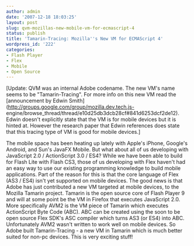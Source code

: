 ```yaml
---
author: admin
date: '2007-12-18 18:03:25'
layout: post
slug: qvm-mozillas-new-mobile-vm-for-ecmascript-4
status: publish
title: 'Tamarin-Tracing: Mozilla''s New VM for ECMAScript 4'
wordpress_id: '222'
categories:
- Flash Player
- Flex
- Mobile
- Open Source
---
```


[Update: QVM was an internal Adobe codename. The new VM's name seems to be
"Tamarin-Tracing". For more info on this new VM read the [announcement by
Edwin Smith](http://groups.google.com/group/mozilla.dev.tech.js-
engine/browse_thread/thread/e10d25db3dcb28cf#841d6253dcf2de12). Edwin doesn't
explicitly state that the VM is for mobile devices but it is hinted at.
However the research paper that Edwin references does state that this tracing
type of VM is good for mobile devices.]

The mobile space has been heating up lately with Apple's iPhone, Google's
Android, and Sun's JavaFX Mobile. But what about all of us developing with
JavaScript 2.0 / ActionScript 3.0 / ES4? While we have been able to build for
Flash Lite with Flash CS3, those of us developing with Flex haven't had an
easy way to use our existing programming knowledge to build mobile
applications. Part of the reason for this is that the core language of Flex
(AS3 / ES4) isn't yet supported on mobile devices. The good news is that Adobe
has just contributed a new VM targeted at mobile devices, to the Mozilla
Tamarin project. Tamarin is the open source core of Flash Player 9 and will at
some point be the VM in Firefox that executes JavaScript 2.0. More
specifically AVM2 is the VM piece of Tamarin which executes ActionScript Byte
Code (ABC). ABC can be created using the soon to be open source Flex SDK's ASC
compiler which turns AS3 (or ES4) into ABC. Unfortunately AVM2 wasn't written
to work well on mobile devices. So Adobe built Tamarin-Tracing - a new VM in
Tamarin which is much better suited for non-pc devices. This is very exciting
stuff!


